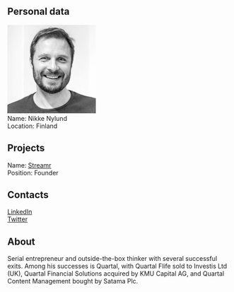 ## Personal data
![nikke nylund photo](photo/nikke_nylund.jpg)  
Name:   Nikke Nylund  
Location: Finland  
## Projects 
Name: [Streamr](../projects/streamr.md)  
Position: Founder   
## Contacts
[LinkedIn](https://www.linkedin.com/in/nikkenylund/)  
[Twitter](https://twitter.com/NikkeNylund)
## About
Serial entrepreneur and outside-the-box thinker with several successful exits. Among his successes is Quartal, with Quartal Flife sold to Investis Ltd (UK), Quartal Financial Solutions acquired by KMU Capital AG, and Quartal Content Management bought by Satama Plc.
